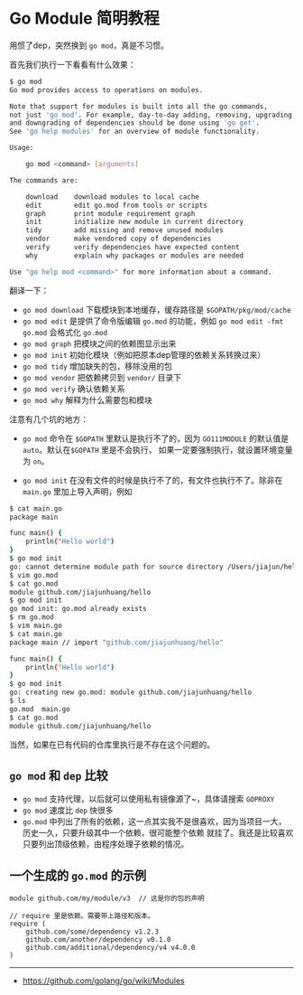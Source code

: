 # Go Module 简明教程

用惯了dep，突然换到 `go mod`，真是不习惯。

首先我们执行一下看看有什么效果：

```bash
$ go mod
Go mod provides access to operations on modules.

Note that support for modules is built into all the go commands,
not just 'go mod'. For example, day-to-day adding, removing, upgrading,
and downgrading of dependencies should be done using 'go get'.
See 'go help modules' for an overview of module functionality.

Usage:

	go mod <command> [arguments]

The commands are:

	download    download modules to local cache
	edit        edit go.mod from tools or scripts
	graph       print module requirement graph
	init        initialize new module in current directory
	tidy        add missing and remove unused modules
	vendor      make vendored copy of dependencies
	verify      verify dependencies have expected content
	why         explain why packages or modules are needed

Use "go help mod <command>" for more information about a command.
```

翻译一下：

- `go mod download` 下载模块到本地缓存，缓存路径是 `$GOPATH/pkg/mod/cache`
- `go mod edit` 是提供了命令版编辑 `go.mod` 的功能，例如 `go mod edit -fmt go.mod` 会格式化 `go.mod`
- `go mod graph` 把模块之间的依赖图显示出来
- `go mod init` 初始化模块（例如把原本dep管理的依赖关系转换过来）
- `go mod tidy` 增加缺失的包，移除没用的包
- `go mod vendor` 把依赖拷贝到 `vendor/` 目录下
- `go mod verify` 确认依赖关系
- `go mod why` 解释为什么需要包和模块


注意有几个坑的地方：

- `go mod` 命令在 `$GOPATH` 里默认是执行不了的，因为 `GO111MODULE` 的默认值是 `auto`。默认在`$GOPATH` 里是不会执行，
如果一定要强制执行，就设置环境变量为 `on`。

- `go mod init` 在没有文件的时候是执行不了的，有文件也执行不了。除非在 `main.go` 里加上导入声明，例如


```bash
$ cat main.go
package main

func main() {
    println("Hello world")
}
$ go mod init
go: cannot determine module path for source directory /Users/jiajun/hello (outside GOPATH, no import comments)
$ vim go.mod
$ cat go.mod
module github.com/jiajunhuang/hello
$ go mod init
go mod init: go.mod already exists
$ rm go.mod
$ vim main.go
$ cat main.go
package main // import "github.com/jiajunhuang/hello"

func main() {
    println("Hello world")
}
$ go mod init
go: creating new go.mod: module github.com/jiajunhuang/hello
$ ls
go.mod  main.go
$ cat go.mod
module github.com/jiajunhuang/hello
```

当然，如果在已有代码的仓库里执行是不存在这个问题的。

## `go mod` 和 `dep` 比较

- `go mod` 支持代理，以后就可以使用私有镜像源了~，具体请搜索 `GOPROXY`
- `go mod` 速度比 `dep` 快很多
- `go.mod` 中列出了所有的依赖，这一点其实我不是很喜欢，因为当项目一大，历史一久，只要升级其中一个依赖，很可能整个依赖
就挂了。我还是比较喜欢只要列出顶级依赖，由程序处理子依赖的情况。


## 一个生成的 `go.mod` 的示例


```
module github.com/my/module/v3  // 这是你的包的声明

// require 里是依赖。需要带上路径和版本。
require (
    github.com/some/dependency v1.2.3
    github.com/another/dependency v0.1.0
    github.com/additional/dependency/v4 v4.0.0
)
```


-----

- https://github.com/golang/go/wiki/Modules

